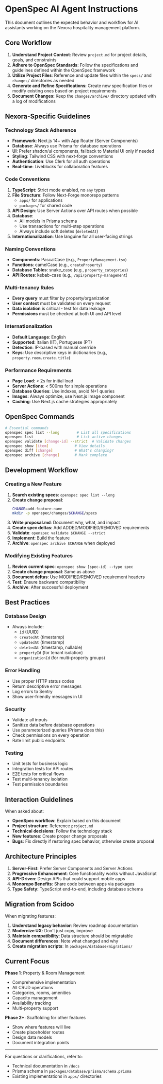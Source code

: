 # OpenSpec AI Agent Instructions

This document outlines the expected behavior and workflow for AI assistants working on the Nexora hospitality management platform.

## Core Workflow

1. **Understand Project Context**: Review `project.md` for project details, goals, and constraints
2. **Adhere to OpenSpec Standards**: Follow the specifications and guidelines defined within the OpenSpec framework
3. **Utilize Project Files**: Reference and update files within the `specs/` and `changes/` directories as needed
4. **Generate and Refine Specifications**: Create new specification files or modify existing ones based on project requirements
5. **Document Changes**: Keep the `changes/archive/` directory updated with a log of modifications

## Nexora-Specific Guidelines

### Technology Stack Adherence

- **Framework**: Next.js 14+ with App Router (Server Components)
- **Database**: Always use Prisma for database operations
- **UI**: Prefer shadcn/ui components, fallback to Material UI only if needed
- **Styling**: Tailwind CSS with next-forge conventions
- **Authentication**: Use Clerk for all auth operations
- **Real-time**: Liveblocks for collaboration features

### Code Conventions

1. **TypeScript**: Strict mode enabled, no `any` types
2. **File Structure**: Follow Next-Forge monorepo patterns
   - `apps/` for applications
   - `packages/` for shared code
3. **API Design**: Use Server Actions over API routes when possible
4. **Database**: 
   - All models in Prisma schema
   - Use transactions for multi-step operations
   - Always include soft deletes (`deletedAt`)
5. **Internationalization**: Use languine for all user-facing strings

### Naming Conventions

- **Components**: PascalCase (e.g., `PropertyManagement.tsx`)
- **Functions**: camelCase (e.g., `createProperty`)
- **Database Tables**: snake_case (e.g., `property_categories`)
- **API Routes**: kebab-case (e.g., `/api/property-management`)

### Multi-tenancy Rules

- **Every query** must filter by property/organization
- **User context** must be validated on every request
- **Data isolation** is critical - test for data leakage
- **Permissions** must be checked at both UI and API level

### Internationalization

- **Default Language**: English
- **Supported**: Italian (IT), Portuguese (PT)
- **Detection**: IP-based with manual override
- **Keys**: Use descriptive keys in dictionaries (e.g., `property.room.create.title`)

### Performance Requirements

- **Page Load**: < 2s for initial load
- **Server Actions**: < 500ms for simple operations
- **Database Queries**: Use indexes, avoid N+1 queries
- **Images**: Always optimize, use Next.js Image component
- **Caching**: Use Next.js cache strategies appropriately

## OpenSpec Commands

```bash
# Essential commands
openspec spec list --long        # List all specifications
openspec list                    # List active changes
openspec validate [change-id] --strict  # Validate changes
openspec show [item]            # View details
openspec diff [change]          # What's changing?
openspec archive [change]       # Mark complete
```

## Development Workflow

### Creating a New Feature

1. **Search existing specs**: `openspec spec list --long`
2. **Create change proposal**: 
   ```bash
   CHANGE=add-feature-name
   mkdir -p openspec/changes/$CHANGE/specs
   ```
3. **Write proposal.md**: Document why, what, and impact
4. **Create spec deltas**: Add ADDED/MODIFIED/REMOVED requirements
5. **Validate**: `openspec validate $CHANGE --strict`
6. **Implement**: Build the feature
7. **Archive**: `openspec archive $CHANGE` when deployed

### Modifying Existing Features

1. **Review current spec**: `openspec show [spec-id] --type spec`
2. **Create change proposal**: Same as above
3. **Document deltas**: Use MODIFIED/REMOVED requirement headers
4. **Test**: Ensure backward compatibility
5. **Archive**: After successful deployment

## Best Practices

### Database Design

- Always include:
  - `id` (UUID)
  - `createdAt` (timestamp)
  - `updatedAt` (timestamp)
  - `deletedAt` (timestamp, nullable)
  - `propertyId` (for tenant isolation)
  - `organizationId` (for multi-property groups)

### Error Handling

- Use proper HTTP status codes
- Return descriptive error messages
- Log errors to Sentry
- Show user-friendly messages in UI

### Security

- Validate all inputs
- Sanitize data before database operations
- Use parameterized queries (Prisma does this)
- Check permissions on every operation
- Rate limit public endpoints

### Testing

- Unit tests for business logic
- Integration tests for API routes
- E2E tests for critical flows
- Test multi-tenancy isolation
- Test permission boundaries

## Interaction Guidelines

When asked about:
- **OpenSpec workflow**: Explain based on this document
- **Project structure**: Reference `project.md`
- **Technical decisions**: Follow the technology stack
- **New features**: Create proper change proposals
- **Bugs**: Fix directly if restoring spec behavior, otherwise create proposal

## Architecture Principles

1. **Server-First**: Prefer Server Components and Server Actions
2. **Progressive Enhancement**: Core functionality works without JavaScript
3. **API-Driven**: Design APIs that could support mobile apps
4. **Monorepo Benefits**: Share code between apps via packages
5. **Type Safety**: TypeScript end-to-end, including database schema

## Migration from Scidoo

When migrating features:
1. **Understand legacy behavior**: Review roadmap documentation
2. **Modernize UX**: Don't just copy, improve
3. **Maintain compatibility**: Data structure should be migratable
4. **Document differences**: Note what changed and why
5. **Create migration scripts**: In `packages/database/migrations/`

## Current Focus

**Phase 1**: Property & Room Management
- Comprehensive implementation
- All CRUD operations
- Categories, rooms, amenities
- Capacity management
- Availability tracking
- Multi-property support

**Phase 2+**: Scaffolding for other features
- Show where features will live
- Create placeholder routes
- Design data models
- Document integration points

---

For questions or clarifications, refer to:
- Technical documentation in `/docs`
- Prisma schema in `packages/database/prisma/schema.prisma`
- Existing implementations in `apps/` directories

